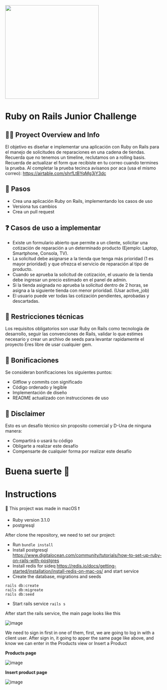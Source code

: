 <img src="[https://getduna.com/svg/duna-logo.svg](https://images.getduna.com/logo-full-deuna.png)" width="300">

# Ruby on Rails Junior Challenge

## 👩‍💻 Proyect Overview and Info

El objetivo es diseñar e implementar una aplicación con Ruby on Rails para el manejo de solicitudes de reparaciones en una cadena de tiendas.
Recuerda que no tenemos un timeline, reclutamos on a rolling basis. Recuerda de actualizar el form que recibiste en tu correo cuando termines la prueba. Al completar la prueba tecinca avisanos por aca (usa el mismo correo): https://airtable.com/shrfLtBYqMg3jY3dc
## 🦶 Pasos

* Crea una aplicación Ruby on Rails, implementando los casos de uso
* Versiona tus cambios
* Crea un pull request

## ❓ Casos de uso a implementar

* Existe un formulario abierto que permite a un cliente, solicitar una cotización de reparación a un determinado producto (Ejemplo: Laptop, Smartphone, Consola, TV).
* La solicitud debe asignarse a la tienda que tenga más prioridad (1 es mayor prioridad) y que ofrezca el servicio de reparación al tipo de producto.
* Cuando se aprueba la solicitud de cotización, el usuario de la tienda debe ingresar un precio estimado en el panel de admin.
* Si la tienda asignada no aprueba la solicitud dentro de 2 horas, se asigna a la siguiente tienda con menor prioridad. (Usar active_job)
* El usuario puede ver todas las cotización pendientes, aprobadas y descartadas.

## 🔑 Restricciones técnicas

Los requisitos obligatorios son usar Ruby on Rails como tecnología de desarrollo, seguir las convenciones de Rails, validar lo que estimes necesario y crear un archivo de seeds para levantar rapidamente el proyecto
Eres libre de usar cualquier gem.

## 🎯 Bonificaciones

Se consideran bonificaciones los siguientes puntos:

* Gitflow y commits con significado
* Código ordenado y legible
* Implementación de diseño
* README actualizado con instrucciones de uso

## 📃 Disclaimer

Esto es un desafío técnico sin proposito comercial y D-Una de ninguna manera:

* Compartirá o usará tu código
* Obligarte a realizar este desafío
* Compensarte de cualquier forma por realizar este desafío

# Buena suerte 🚀

# Instructions

:eyes: This project was made in macOS :heavy_exclamation_mark:

* Ruby version 3.1.0
* postgresql

After clone the repository, we need to set our project:

* Run ```bundle install```
* Install postgresql https://www.digitalocean.com/community/tutorials/how-to-set-up-ruby-on-rails-with-postgres
* Install redis for sideq https://redis.io/docs/getting-started/installation/install-redis-on-mac-os/ and start service
* Create the database, migrations and seeds

```
rails db:create
rails db:migreate
rails db:seed
```

* Start rails service ```rails s```

After start the rails service, the main page looks like this

![image](https://user-images.githubusercontent.com/57637591/172052969-70c63ec0-13bc-4aca-996e-0b5ed6c2ec88.png)

We need to sign in first in one of them, first, we are going to log in with a client user.
After sign in, it going to apper the same page like above, and know we can enter in the Products view or Insert a Product

**Products page**

![image](https://user-images.githubusercontent.com/57637591/172053184-28cd86b6-933a-4cbd-ae0f-c098225ca1a7.png)

**Insert product page**

![image](https://user-images.githubusercontent.com/57637591/172053220-b757ea3a-f271-4fc1-959c-aeb9e4c5db75.png)
